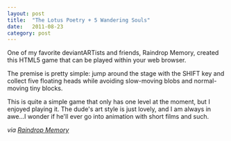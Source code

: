 ```yaml
---
layout: post
title:  "The Lotus Poetry + 5 Wandering Souls"
date:   2011-08-23
category: post
---
```


One of my favorite deviantARTists and friends, Raindrop Memory, created this HTML5 game that can be played within your web browser.

The premise is pretty simple: jump around the stage with the SHIFT key and collect five floating heads while avoiding slow-moving blobs and normal-moving tiny blocks.

This is quite a simple game that only has one level at the moment, but I enjoyed playing it. The dude's art style is just lovely, and I am always in awe...I wonder if he'll ever go into animation with short films and such.

*via [Raindrop Memory](http://dl.dropbox.com/u/363243/Construct%20Game/2011_8_TongHBD/index.html)*